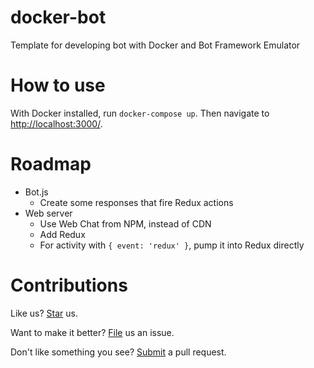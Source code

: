 # docker-bot

Template for developing bot with Docker and Bot Framework Emulator

# How to use

With Docker installed, run `docker-compose up`. Then navigate to [http://localhost:3000/](http://localhost:3000/).

# Roadmap

* Bot.js
   * Create some responses that fire Redux actions
* Web server
   * Use Web Chat from NPM, instead of CDN
   * Add Redux
   * For activity with `{ event: 'redux' }`, pump it into Redux directly

# Contributions

Like us? [Star](https://github.com/compulim/docker-bot/stargazers) us.

Want to make it better? [File](https://github.com/compulim/docker-bot/issues) us an issue.

Don't like something you see? [Submit](https://github.com/compulim/docker-bot/pulls) a pull request.
